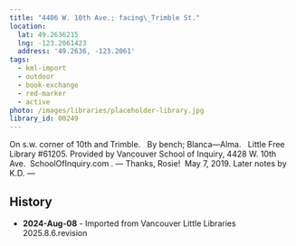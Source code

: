 ```yaml
---
title: "4406 W. 10th Ave.; facing\_Trimble St."
location:
  lat: 49.2636215
  lng: -123.2061423
  address: '49.2636, -123.2061'
tags:
  - kml-import
  - outdoor
  - book-exchange
  - red-marker
  - active
photo: /images/libraries/placeholder-library.jpg
library_id: 00249
---
```

On s.w. corner of 10th and Trimble.  
By bench; Blanca—Alma.  
Little Free Library #61205.
Provided by Vancouver School of Inquiry, 4428 W. 10th Ave.  SchoolOfInquiry.com .
— Thanks, Rosie!  May 7, 2019.
Later notes by K.D.
—

## History
- **2024-Aug-08** - Imported from Vancouver Little Libraries 2025.8.6.revision
